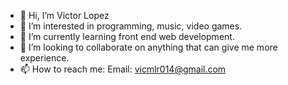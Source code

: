 - 👋 Hi, I’m Victor Lopez
- 👀 I’m interested in programming, music, video games.
- 🌱 I’m currently learning front end web development.
- 💞️ I’m looking to collaborate on anything that can give me more experience.
- 📫 How to reach me:
     Email: vicmlr014@gmail.com

<!---
Victor-Lopez/Victor-Lopez is a ✨ special ✨ repository because its `README.md` (this file) appears on your GitHub profile.
You can click the Preview link to take a look at your changes.
--->
